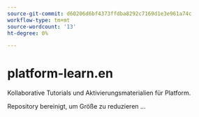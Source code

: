 ```yaml
---
source-git-commit: d60206d6bf4373ffdba8292c7169d1e3e961a74c
workflow-type: tm+mt
source-wordcount: '13'
ht-degree: 0%

---
```

# platform-learn.en

Kollaborative Tutorials und Aktivierungsmaterialien für Platform.

Repository bereinigt, um Größe zu reduzieren
…
